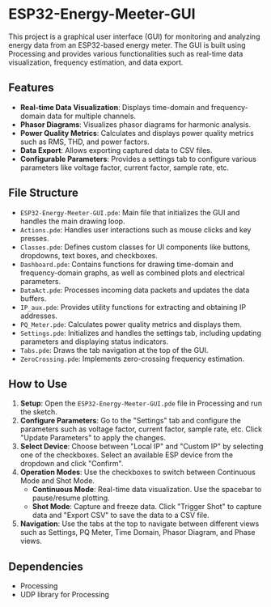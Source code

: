 # ESP32-Energy-Meeter-GUI

This project is a graphical user interface (GUI) for monitoring and analyzing energy data from an ESP32-based energy meter. The GUI is built using Processing and provides various functionalities such as real-time data visualization, frequency estimation, and data export.

## Features

- **Real-time Data Visualization**: Displays time-domain and frequency-domain data for multiple channels.
- **Phasor Diagrams**: Visualizes phasor diagrams for harmonic analysis.
- **Power Quality Metrics**: Calculates and displays power quality metrics such as RMS, THD, and power factors.
- **Data Export**: Allows exporting captured data to CSV files.
- **Configurable Parameters**: Provides a settings tab to configure various parameters like voltage factor, current factor, sample rate, etc.

## File Structure

- `ESP32-Energy-Meeter-GUI.pde`: Main file that initializes the GUI and handles the main drawing loop.
- `Actions.pde`: Handles user interactions such as mouse clicks and key presses.
- `Classes.pde`: Defines custom classes for UI components like buttons, dropdowns, text boxes, and checkboxes.
- `Dashboard.pde`: Contains functions for drawing time-domain and frequency-domain graphs, as well as combined plots and electrical parameters.
- `DataAct.pde`: Processes incoming data packets and updates the data buffers.
- `IP_aux.pde`: Provides utility functions for extracting and obtaining IP addresses.
- `PQ_Meter.pde`: Calculates power quality metrics and displays them.
- `Settings.pde`: Initializes and handles the settings tab, including updating parameters and displaying status indicators.
- `Tabs.pde`: Draws the tab navigation at the top of the GUI.
- `ZeroCrossing.pde`: Implements zero-crossing frequency estimation.

## How to Use

1. **Setup**: Open the `ESP32-Energy-Meeter-GUI.pde` file in Processing and run the sketch.
2. **Configure Parameters**: Go to the "Settings" tab and configure the parameters such as voltage factor, current factor, sample rate, etc. Click "Update Parameters" to apply the changes.
3. **Select Device**: Choose between "Local IP" and "Custom IP" by selecting one of the checkboxes. Select an available ESP device from the dropdown and click "Confirm".
4. **Operation Modes**: Use the checkboxes to switch between Continuous Mode and Shot Mode.
   - **Continuous Mode**: Real-time data visualization. Use the spacebar to pause/resume plotting.
   - **Shot Mode**: Capture and freeze data. Click "Trigger Shot" to capture data and "Export CSV" to save the data to a CSV file.
5. **Navigation**: Use the tabs at the top to navigate between different views such as Settings, PQ Meter, Time Domain, Phasor Diagram, and Phase views.

## Dependencies

- Processing
- UDP library for Processing

